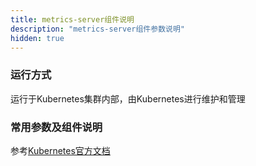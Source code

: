 ```yaml
---
title: metrics-server组件说明
description: "metrics-server组件参数说明"
hidden: true
---
```



### 运行方式
 
运行于Kubernetes集群内部，由Kubernetes进行维护和管理


### 常用参数及组件说明

参考[Kubernetes官方文档](https://kubernetes.io/docs/tasks/debug-application-cluster/resource-metrics-pipeline/)
